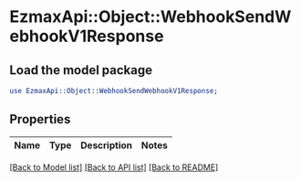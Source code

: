 # EzmaxApi::Object::WebhookSendWebhookV1Response

## Load the model package
```perl
use EzmaxApi::Object::WebhookSendWebhookV1Response;
```

## Properties
Name | Type | Description | Notes
------------ | ------------- | ------------- | -------------

[[Back to Model list]](../README.md#documentation-for-models) [[Back to API list]](../README.md#documentation-for-api-endpoints) [[Back to README]](../README.md)



